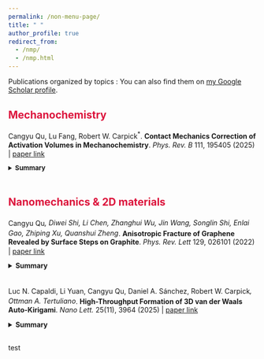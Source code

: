```yaml
---
permalink: /non-menu-page/
title: " "
author_profile: true
redirect_from: 
  - /nmp/
  - /nmp.html
---
```

Publications organized by topics
: You can also find them on [my Google Scholar profile](https://scholar.google.com/citations?user=fSUo-qEAAAAJ&hl=en&oi=ao).

<style>
details summary {
  font-size: 0.85em;
  line-height: 0.9;
  margin-top: 0.1em;
  margin-bottom: 0.1em;
}
</style>

<div style="line-height: 1.3; margin-bottom: 0.3em" markdown="1">
  <h2 style="color: crimson">Mechanochemistry</h2>

  Cangyu Qu, Lu Fang, Robert W. Carpick<sup>*</sup>. **Contact Mechanics Correction of Activation Volumes in Mechanochemistry**. _Phys. Rev. B_ 111, 195405 (2025) | [paper link](https://journals.aps.org/prb/abstract/10.1103/PhysRevB.111.195405)
  <details style="font-size: 1.1em;">
    <summary style="font-zie: 0.9em;"><strong> Summary</strong></summary>
    <p style="margin-bottom: 0.4em">
    This work did this did that xxx.
    </p>
    <img src="/images/bio-photo-2.jpg" alt="tit" width="400" style="display: block; margin: 0.4em auto;" />
  </details>
  <br>

  <h2 style="color: crimson">Nanomechanics & 2D materials</h2>

  Cangyu Qu<sup>*</sup>, Diwei Shi, Li Chen, Zhanghui Wu, Jin Wang, Songlin Shi, Enlai Gao, Zhiping Xu, Quanshui Zheng<sup>*</sup>. **Anisotropic Fracture of Graphene Revealed by Surface Steps on Graphite**. _Phys. Rev. Lett_ 129, 026101 (2022) | [paper link](https://journals.aps.org/prl/abstract/10.1103/PhysRevLett.129.026101)
  <details style="font-size: 1.1em;">
    <summary style="font-size: 0.9em;"><strong> Summary</strong></summary>
    <p style="margin-bottom: 0.4em">
    Graphene, a one-atom-thick sheet of carbon atoms, is renowned for its exceptional strength. But its resistance to fracture isn't uniform in all directions. By examining the atomic steps formed on graphite surfaces, we show that graphene  tend to crack more easily along certain orientations. This directional dependence, known as anisotropic fracture, is crucial for the functioning of graphene-based devices and relevant to a unique toughening mechanism in 2D materials.
    </p>
    <img src="/images/LucNL.png" alt="tit" width="400" style="display: block; margin: 0.4em auto;" />
  </details>
  <br>

  Luc N. Capaldi, Li Yuan, Cangyu Qu, Daniel A. Sánchez, Robert W. Carpick<sup>*</sup>, Ottman A. Tertuliano<sup>*</sup>. **High-Throughput Formation of 3D van der Waals Auto-Kirigami**. _Nano Lett._ 25(11), 3964 (2025) | [paper link](https://pubs.acs.org/doi/abs/10.1021/acs.nanolett.4c06637)
  <details style="font-size: 1.1em;">
    <summary style="font-size: 0.9em;"><strong> Summary</strong></summary>
    <p style="margin-bottom: 0.4em">
    This study introduces a novel, high-throughput method to create three-dimensional structures from two-dimensional materials like graphene. By leveraging a process called "auto-kirigami," we create fold and fracture of 2D materials into intricate 3D shapes without manual intervention. This advancement opens new avenues for designing flexible and responsive nanoscale devices.
    </p>
    <img src="/images/LucNL.png" alt="tit" width="350" style="display: block; margin: 0.4em auto;" />
  </details>
  <br>

</div>

<p style="line-height: 100%;"> test </p>